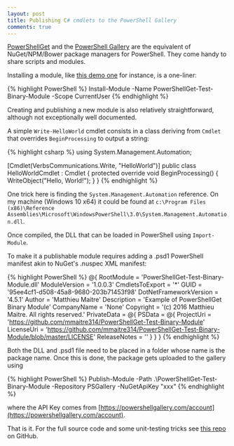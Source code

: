 ```yaml
---
layout: post
title: Publishing C# cmdlets to the PowerShell Gallery
comments: true
---
```


[PowerShellGet](https://technet.microsoft.com/library/dn807169.aspx) and the [PowerShell Gallery](https://www.powershellgallery.com/) are the equivalent of NuGet/NPM/Bower package managers for PowerShell. They come handy to share scripts and modules.

Installing a module, like [this demo one](https://www.powershellgallery.com/packages/PowerShellGet-Test-Binary-Module/) for instance, is a one-liner:
 
{% highlight PowerShell %}
Install-Module -Name PowerShellGet-Test-Binary-Module -Scope CurrentUser
{% endhighlight %}
 
Creating and publishing a new module is also relatively straightforward, although not exceptionally well documented.

A simple `Write-HelloWorld` cmdlet consists in a class deriving from `Cmdlet` that overrides `BeginProcessing` to output a string:

{% highlight csharp %}
using System.Management.Automation;

[Cmdlet(VerbsCommunications.Write, "HelloWorld")]
public class HelloWorldCmdlet : Cmdlet
{
    protected override void BeginProcessing()
    {
        WriteObject("Hello, World!");
    }
}
{% endhighlight %}

One trick here is finding the `System.Management.Automation` reference. On my machine (Windows 10 x64) it could be found at `c:\Program Files (x86)\Reference Assemblies\Microsoft\WindowsPowerShell\3.0\System.Management.Automation.dll`.

Once compiled, the DLL that can be loaded in PowerShell using `Import-Module`.

To make it a publishable module requires adding a .psd1 PowerShell manifest akin to NuGet's .nuspec XML manifest:

{% highlight PowerShell %}
@{
    RootModule = 'PowerShellGet-Test-Binary-Module.dll'
    ModuleVersion = '1.0.0.3'
    CmdletsToExport = '*'
    GUID = '95ee4cf1-d508-45a8-9680-203b71453f98'
    DotNetFrameworkVersion = '4.5.1'
    Author = 'Matthieu Maitre'
    Description = 'Example of PowerShellGet Binary Module'
    CompanyName = 'None'
    Copyright = '(c) 2016 Matthieu Maitre. All rights reserved.'
    PrivateData = @{
        PSData = @{
            ProjectUri = 'https://github.com/mmaitre314/PowerShellGet-Test-Binary-Module'
            LicenseUri = 'https://github.com/mmaitre314/PowerShellGet-Test-Binary-Module/blob/master/LICENSE'
            ReleaseNotes = ''
        }
    }
}
{% endhighlight %}

Both the DLL and .psd1 file need to be placed in a folder whose name is the package name. Once this is done, the package gets uploaded to the gallery using

{% highlight PowerShell %}
Publish-Module -Path .\PowerShellGet-Test-Binary-Module -Repository PSGallery -NuGetApiKey "xxx"
{% endhighlight %}

where the API Key comes from [https://powershellgallery.com/account](https://powershellgallery.com/account).

That is it. For the full source code and some unit-testing tricks see [this repo](https://github.com/mmaitre314/PowerShellGet-Test-Binary-Module) on GitHub.